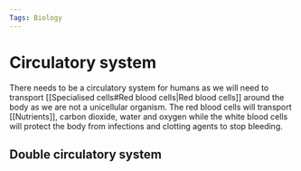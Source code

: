 ```yaml
---
Tags: Biology
---
```

# Circulatory system
There needs to be a circulatory system for humans as we will need to transport [[Specialised cells#Red blood cells|Red blood cells]] around the body as we are not a unicellular organism. The red blood cells will transport [[Nutrients]], carbon dioxide, water and oxygen while the white blood cells will protect the body from infections and clotting agents to stop bleeding.

## Double circulatory system
